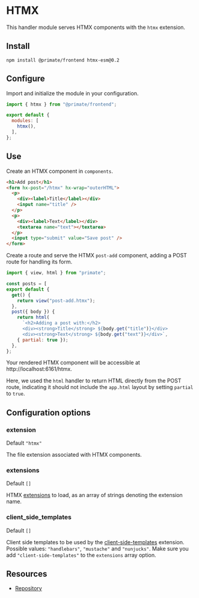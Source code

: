 # HTMX

This handler module serves HTMX components with the `htmx` extension.

## Install

`npm install @primate/frontend htmx-esm@0.2`

## Configure

Import and initialize the module in your configuration.

```js caption=primate.config.js
import { htmx } from "@primate/frontend";

export default {
  modules: [
    htmx(),
  ],
};
```

## Use

Create an HTMX component in `components`.

```html caption=components/post-add.htmx
<h1>Add post</h1>
<form hx-post="/htmx" hx-wrap="outerHTML">
  <p>
    <div><label>Title</label></div>
    <input name="title" />
  </p>
  <p>
    <div><label>Text</label></div>
    <textarea name="text"></textarea>
  </p>
  <input type="submit" value="Save post" />
</form>
```

Create a route and serve the HTMX `post-add` component, adding a POST route for
handling its form.

```js caption=routes/htmx.js
import { view, html } from "primate";

const posts = [
export default {
  get() {
    return view("post-add.htmx");
  },
  post({ body }) {
    return html(
      `<h2>Adding a post with:</h2>
      <div><strong>Title</strong> ${body.get("title")}</div>
      <div><strong>Text</strong> ${body.get("text")}</div>`,
    { partial: true });
  },
};
```

Your rendered HTMX component will be accessible at http://localhost:6161/htmx.

Here, we used the `html` handler to return HTML directly from the POST route,
indicating it should not include the `app.html` layout by setting `partial`
to `true`. 

## Configuration options

### extension

Default `"htmx"`

The file extension associated with HTMX components.

### extensions

Default `[]`

HTMX [extensions] to load, as an array of strings denoting the extension name.

### client_side_templates

Default `[]`

Client side templates to be used by the [client-side-templates] extension.
Possible values: `"handlebars"`, `"mustache"` and `"nunjucks"`. Make sure you
add `"client-side-templates"` to the `extensions` array option.

## Resources

* [Repository][repo]

[repo]: https://github.com/primatejs/primate/tree/master/packages/frontend
[extensions]: https://htmx.org/extensions
[client-side-templates]: https://htmx.org/extensions/client-side-templates
